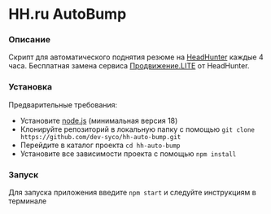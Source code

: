 # HH.ru AutoBump
### Описание
Скрипт для автоматического поднятия резюме на [HeadHunter](https://hh.ru/) каждые 4 часа. Бесплатная замена сервиса [Продвижение.LITE](https://hh.ru/applicant/services/payment?from=landing&package=lite) от HeadHunter.
### Установка
Предварительные требования:
* Установите [node.js](https://nodejs.org/en/download) (минимальная версия 18)
* Клонируйте репозиторий в локальную папку с помощью `git clone https://github.com/dev-syco/hh-auto-bump.git`
* Перейдите в каталог проекта `cd hh-auto-bump`
* Установите все зависимости проекта с помощью `npm install`
### Запуск
Для запуска приложения введите `npm start` и следуйте инструкциям в терминале
